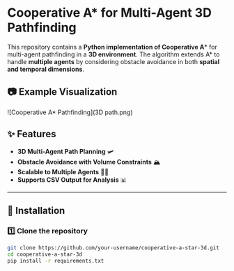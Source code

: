 
# Cooperative A* for Multi-Agent 3D Pathfinding

This repository contains a **Python implementation of Cooperative A*** for multi-agent pathfinding in a **3D environment**. The algorithm extends A* to handle **multiple agents** by considering obstacle avoidance in both **spatial and temporal dimensions**.

## 📷 Example Visualization
![Cooperative A* Pathfinding](3D path.png)

## ✨ Features
- **3D Multi-Agent Path Planning** 🛩️
- **Obstacle Avoidance with Volume Constraints** 🏔️
- **Scalable to Multiple Agents** 🤖🤖
- **Supports CSV Output for Analysis** 📊

---

## 🔧 Installation
### 1️⃣ Clone the repository
```bash
git clone https://github.com/your-username/cooperative-a-star-3d.git
cd cooperative-a-star-3d
pip install -r requirements.txt
